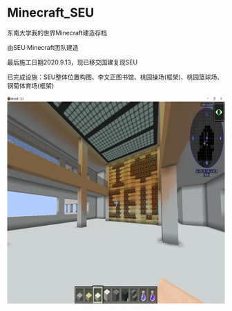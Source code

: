 # Minecraft_SEU

东南大学我的世界Minecraft建造存档

由SEU·Minecraft团队建造

最后施工日期2020.9.13，现已移交国建复现SEU

已完成设施：SEU整体位置构图、李文正图书馆、桃园操场(框架)、桃园篮球场、钢菊体育场(框架)

<div align=center>
<img src="https://github.com/Luciferbobo/Minecraft_SEU/blob/main/Fig/Show%20(1).jpg" width="805" height="480"> 
</div>
